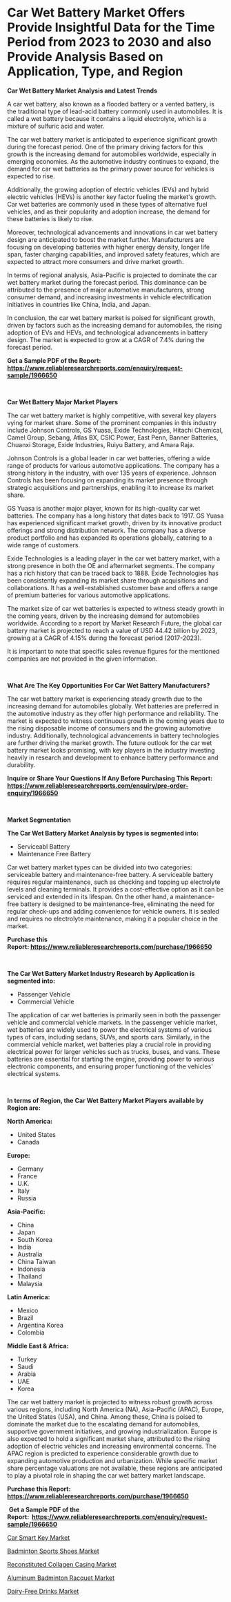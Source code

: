 <p><h1>Car Wet Battery Market Offers Provide Insightful Data for the Time Period from 2023 to 2030 and also Provide Analysis Based on Application, Type, and Region</h1></p><p><strong>Car Wet Battery Market Analysis and Latest Trends</strong></p>
<p><p>A car wet battery, also known as a flooded battery or a vented battery, is the traditional type of lead-acid battery commonly used in automobiles. It is called a wet battery because it contains a liquid electrolyte, which is a mixture of sulfuric acid and water.</p><p>The car wet battery market is anticipated to experience significant growth during the forecast period. One of the primary driving factors for this growth is the increasing demand for automobiles worldwide, especially in emerging economies. As the automotive industry continues to expand, the demand for car wet batteries as the primary power source for vehicles is expected to rise.</p><p>Additionally, the growing adoption of electric vehicles (EVs) and hybrid electric vehicles (HEVs) is another key factor fueling the market's growth. Car wet batteries are commonly used in these types of alternative fuel vehicles, and as their popularity and adoption increase, the demand for these batteries is likely to rise.</p><p>Moreover, technological advancements and innovations in car wet battery design are anticipated to boost the market further. Manufacturers are focusing on developing batteries with higher energy density, longer life span, faster charging capabilities, and improved safety features, which are expected to attract more consumers and drive market growth.</p><p>In terms of regional analysis, Asia-Pacific is projected to dominate the car wet battery market during the forecast period. This dominance can be attributed to the presence of major automotive manufacturers, strong consumer demand, and increasing investments in vehicle electrification initiatives in countries like China, India, and Japan.</p><p>In conclusion, the car wet battery market is poised for significant growth, driven by factors such as the increasing demand for automobiles, the rising adoption of EVs and HEVs, and technological advancements in battery design. The market is expected to grow at a CAGR of 7.4% during the forecast period.</p></p>
<p><strong>Get a Sample PDF of the Report:&nbsp; <a href="https://www.reliableresearchreports.com/enquiry/request-sample/1966650">https://www.reliableresearchreports.com/enquiry/request-sample/1966650</a></strong></p>
<p>&nbsp;</p>
<p><strong>Car Wet Battery Major Market Players</strong></p>
<p><p>The car wet battery market is highly competitive, with several key players vying for market share. Some of the prominent companies in this industry include Johnson Controls, GS Yuasa, Exide Technologies, Hitachi Chemical, Camel Group, Sebang, Atlas BX, CSIC Power, East Penn, Banner Batteries, Chuanxi Storage, Exide Industries, Ruiyu Battery, and Amara Raja.</p><p>Johnson Controls is a global leader in car wet batteries, offering a wide range of products for various automotive applications. The company has a strong history in the industry, with over 135 years of experience. Johnson Controls has been focusing on expanding its market presence through strategic acquisitions and partnerships, enabling it to increase its market share.</p><p>GS Yuasa is another major player, known for its high-quality car wet batteries. The company has a long history that dates back to 1917. GS Yuasa has experienced significant market growth, driven by its innovative product offerings and strong distribution network. The company has a diverse product portfolio and has expanded its operations globally, catering to a wide range of customers.</p><p>Exide Technologies is a leading player in the car wet battery market, with a strong presence in both the OE and aftermarket segments. The company has a rich history that can be traced back to 1888. Exide Technologies has been consistently expanding its market share through acquisitions and collaborations. It has a well-established customer base and offers a range of premium batteries for various automotive applications.</p><p>The market size of car wet batteries is expected to witness steady growth in the coming years, driven by the increasing demand for automobiles worldwide. According to a report by Market Research Future, the global car battery market is projected to reach a value of USD 44.42 billion by 2023, growing at a CAGR of 4.15% during the forecast period (2017-2023).</p><p>It is important to note that specific sales revenue figures for the mentioned companies are not provided in the given information.</p></p>
<p>&nbsp;</p>
<p><strong>What Are The Key Opportunities For Car Wet Battery Manufacturers?</strong></p>
<p><p>The car wet battery market is experiencing steady growth due to the increasing demand for automobiles globally. Wet batteries are preferred in the automotive industry as they offer high performance and reliability. The market is expected to witness continuous growth in the coming years due to the rising disposable income of consumers and the growing automotive industry. Additionally, technological advancements in battery technologies are further driving the market growth. The future outlook for the car wet battery market looks promising, with key players in the industry investing heavily in research and development to enhance battery performance and durability.</p></p>
<p><strong>Inquire or Share Your Questions If Any Before Purchasing This Report: <a href="https://www.reliableresearchreports.com/enquiry/pre-order-enquiry/1966650">https://www.reliableresearchreports.com/enquiry/pre-order-enquiry/1966650</a></strong></p>
<p>&nbsp;</p>
<p><strong>Market Segmentation</strong></p>
<p><strong>The Car Wet Battery Market Analysis by types is segmented into:</strong></p>
<p><ul><li>Serviceabl Battery</li><li>Maintenance Free Battery</li></ul></p>
<p><p>Car wet battery market types can be divided into two categories: serviceable battery and maintenance-free battery. A serviceable battery requires regular maintenance, such as checking and topping up electrolyte levels and cleaning terminals. It provides a cost-effective option as it can be serviced and extended in its lifespan. On the other hand, a maintenance-free battery is designed to be maintenance-free, eliminating the need for regular check-ups and adding convenience for vehicle owners. It is sealed and requires no electrolyte maintenance, making it a popular choice in the market.</p></p>
<p><strong>Purchase this Report:&nbsp;<a href="https://www.reliableresearchreports.com/purchase/1966650">https://www.reliableresearchreports.com/purchase/1966650</a></strong></p>
<p>&nbsp;</p>
<p><strong>The Car Wet Battery Market Industry Research by Application is segmented into:</strong></p>
<p><ul><li>Passenger Vehicle</li><li>Commercial Vehicle</li></ul></p>
<p><p>The application of car wet batteries is primarily seen in both the passenger vehicle and commercial vehicle markets. In the passenger vehicle market, wet batteries are widely used to power the electrical systems of various types of cars, including sedans, SUVs, and sports cars. Similarly, in the commercial vehicle market, wet batteries play a crucial role in providing electrical power for larger vehicles such as trucks, buses, and vans. These batteries are essential for starting the engine, providing power to various electronic components, and ensuring proper functioning of the vehicles' electrical systems.</p></p>
<p>&nbsp;</p>
<p><strong>In terms of Region, the Car Wet Battery Market Players available by Region are:</strong></p>
<p>
    <p> <strong> North America: </strong>
        <ul>
            <li>United States</li>
            <li>Canada</li>
        </ul>
        </p> 
    <p> <strong> Europe: </strong>
        <ul>
            <li>Germany</li>
            <li>France</li>
            <li>U.K.</li>
            <li>Italy</li>
            <li>Russia</li>
        </ul>
        </p> 
    <p> <strong> Asia-Pacific: </strong>
        <ul>
            <li>China</li>
            <li>Japan</li>
            <li>South Korea</li>
            <li>India</li>
            <li>Australia</li>
            <li>China Taiwan</li>
            <li>Indonesia</li>
            <li>Thailand</li>
            <li>Malaysia</li>
        </ul>
        </p> 
    <p> <strong> Latin America: </strong>
        <ul>
            <li>Mexico</li>
            <li>Brazil</li>
            <li>Argentina Korea</li>
            <li>Colombia</li>
        </ul>
        </p> 
    <p> <strong> Middle East & Africa: </strong>
        <ul>
            <li>Turkey</li>
            <li>Saudi</li>
            <li>Arabia</li>
            <li>UAE</li>
            <li>Korea</li>
        </ul>
    </p>
    </p>
<p><p>The car wet battery market is projected to witness robust growth across various regions, including North America (NA), Asia-Pacific (APAC), Europe, the United States (USA), and China. Among these, China is poised to dominate the market due to the escalating demand for automobiles, supportive government initiatives, and growing industrialization. Europe is also expected to hold a significant market share, attributed to the rising adoption of electric vehicles and increasing environmental concerns. The APAC region is predicted to experience considerable growth due to expanding automotive production and urbanization. While specific market share percentage valuations are not available, these regions are anticipated to play a pivotal role in shaping the car wet battery market landscape.</p></p>
<p><strong>Purchase this Report: <a href="https://www.reliableresearchreports.com/purchase/1966650">https://www.reliableresearchreports.com/purchase/1966650</a></strong></p>
<p>&nbsp;<strong>Get a Sample PDF of the Report:&nbsp;&nbsp;<a href="https://www.reliableresearchreports.com/enquiry/request-sample/1966650">https://www.reliableresearchreports.com/enquiry/request-sample/1966650</a></strong></p>
<p><strong></strong></p>
<p><p><a href="https://github.com/lilstefpacute/Market-Research-Report-List-1/blob/main/car-smart-key-market.md">Car Smart Key Market</a></p><p><a href="https://medium.com/@rfadda741254/badminton-sports-shoes-market-share-evolution-and-market-growth-trends-2023-2030-c200a389f4ae">Badminton Sports Shoes Market</a></p><p><a href="https://www.linkedin.com/pulse/reconstituted-collagen-casing-market-size-share-global-guiwe/">Reconstituted Collagen Casing Market</a></p><p><a href="https://medium.com/@adibooy632501/decoding-aluminum-badminton-racquet-market-metrics-market-share-trends-and-growth-patterns-7e6f737cf24f">Aluminum Badminton Racquet Market</a></p><p><a href="https://www.linkedin.com/pulse/dairy-free-drinks-market-share-amp-new-trends-analysis-report-wbvof/">Dairy-Free Drinks Market</a></p></p>